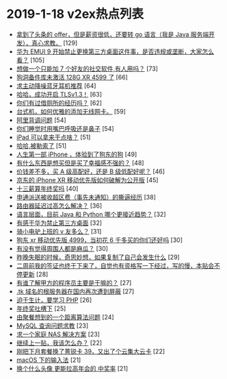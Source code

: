 # 2019-1-18 v2ex热点列表

+ [拿到了头条的 offer，但是薪资很低，还要转 go 语言（我是 Java 服务端开发），真心求教。](https://www.v2ex.com/t/528124#reply129) [129]
+ [华为 EMUI 9 开始禁止更换第三方桌面这件事，是否违规或垄断，大家怎么看？](https://www.v2ex.com/t/528126#reply105) [105]
+ [想做一个只能加 7 个好友的社交软件,有人用吗？](https://www.v2ex.com/t/528207#reply73) [73]
+ [狗洞备件库未激活 128G XR 4599 了](https://www.v2ex.com/t/528164#reply66) [66]
+ [求主动降噪蓝牙耳机推荐](https://www.v2ex.com/t/528132#reply64) [64]
+ [哈哈，成功开启 TLSv1.3！](https://www.v2ex.com/t/528243#reply63) [63]
+ [你们有过借厕所的经历吗？](https://www.v2ex.com/t/528154#reply62) [62]
+ [台式机，如何优雅的添加无线网卡。](https://www.v2ex.com/t/528223#reply59) [59]
+ [阿里背调问题](https://www.v2ex.com/t/528282#reply54) [54]
+ [你们睡觉时用嘴巴呼吸还是鼻子](https://www.v2ex.com/t/528303#reply54) [54]
+ [iPad 可以拿来干点啥？](https://www.v2ex.com/t/528157#reply51) [51]
+ [哈哈,被勒索了](https://www.v2ex.com/t/528163#reply51) [51]
+ [人生第一部 iPhone ，体验到了狗东的狗](https://www.v2ex.com/t/528215#reply49) [49]
+ [有什么东西是想买但是买了幸福感不强的？](https://www.v2ex.com/t/528293#reply48) [48]
+ [价钱差不多，买 A 级高配好，还是 B 级低配好呢？](https://www.v2ex.com/t/528269#reply46) [46]
+ [京东的 iPhone XR 移动优先版如何破解为公开版](https://www.v2ex.com/t/528127#reply45) [45]
+ [十三薪算年终奖吗](https://www.v2ex.com/t/528353#reply40) [40]
+ [申通派送被收超区费（事先未通知）的撕逼经历](https://www.v2ex.com/t/528133#reply38) [38]
+ [路由器延迟过高怎么解决？](https://www.v2ex.com/t/528166#reply36) [36]
+ [语言层面，目前 Java 和 Python 哪个更接近趋势？](https://www.v2ex.com/t/528362#reply32) [32]
+ [有感于华为禁止第三方桌面](https://www.v2ex.com/t/528374#reply32) [32]
+ [骑小电驴上班的 v 友多么？](https://www.v2ex.com/t/528232#reply31) [31]
+ [狗东 xr 移动优先版 4999，当初花 6 千多买的你们还好吗](https://www.v2ex.com/t/528252#reply30) [30]
+ [有没有觉得周围人都是麻瓜？](https://www.v2ex.com/t/528378#reply30) [30]
+ [昨晚失眠的时候，奇思妙想，如果复制了自己会发生什么](https://www.v2ex.com/t/528268#reply29) [29]
+ [二周前我的签证也终于下来了，自觉也有资格写一下经过，写的慢，本贴会不停更新](https://www.v2ex.com/t/528178#reply28) [28]
+ [有谁了解甲方的程序员主要是干嘛的？](https://www.v2ex.com/t/528168#reply27) [27]
+ [.tk 域名的根服务器在国内再次遭到屏蔽](https://www.v2ex.com/t/528184#reply27) [27]
+ [迫于生计，要学习 PHP](https://www.v2ex.com/t/528130#reply26) [26]
+ [年终奖吐槽下](https://www.v2ex.com/t/528290#reply25) [25]
+ [由聚餐想到的一个距离算法问题](https://www.v2ex.com/t/528263#reply24) [24]
+ [MySQL 查询问题求教](https://www.v2ex.com/t/528388#reply23) [23]
+ [求一个家庭 NAS 解决方案](https://www.v2ex.com/t/528351#reply23) [23]
+ [继续上一贴，我该怎么办？](https://www.v2ex.com/t/528415#reply22) [22]
+ [刚把下月套餐换了菁锐卡 39，又出了个云集大云卡](https://www.v2ex.com/t/528275#reply22) [22]
+ [macOS 下的输入法](https://www.v2ex.com/t/528187#reply21) [21]
+ [换个什么头像 更能拉高年会的 中奖率](https://www.v2ex.com/t/528190#reply21) [21]
